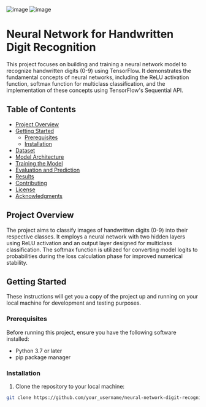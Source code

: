 ![image](https://github.com/AliesTaha/Neural-Network-Digit-Recognition/assets/103478551/0799d463-8139-4baa-b99c-2d4e2914a62f)
![image](https://github.com/AliesTaha/Neural-Network-Digit-Recognition/assets/103478551/5640dd37-0567-4f40-9a43-107447a4aaad)

# Neural Network for Handwritten Digit Recognition

This project focuses on building and training a neural network model to recognize handwritten digits (0-9) using TensorFlow. It demonstrates the fundamental concepts of neural networks, including the ReLU activation function, softmax function for multiclass classification, and the implementation of these concepts using TensorFlow's Sequential API.

## Table of Contents

- [Project Overview](#project-overview)
- [Getting Started](#getting-started)
  - [Prerequisites](#prerequisites)
  - [Installation](#installation)
- [Dataset](#dataset)
- [Model Architecture](#model-architecture)
- [Training the Model](#training-the-model)
- [Evaluation and Prediction](#evaluation-and-prediction)
- [Results](#results)
- [Contributing](#contributing)
- [License](#license)
- [Acknowledgments](#acknowledgments)

## Project Overview

The project aims to classify images of handwritten digits (0-9) into their respective classes. It employs a neural network with two hidden layers using ReLU activation and an output layer designed for multiclass classification. The softmax function is utilized for converting model logits to probabilities during the loss calculation phase for improved numerical stability.

## Getting Started

These instructions will get you a copy of the project up and running on your local machine for development and testing purposes.

### Prerequisites

Before running this project, ensure you have the following software installed:

- Python 3.7 or later
- pip package manager

### Installation

1. Clone the repository to your local machine:

```bash
git clone https://github.com/your_username/neural-network-digit-recognition.git

